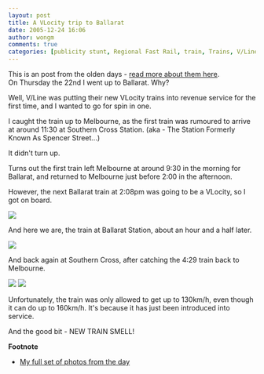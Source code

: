 ```yaml
---
layout: post
title: A VLocity trip to Ballarat
date: 2005-12-24 16:06
author: wongm
comments: true
categories: [publicity stunt, Regional Fast Rail, train, Trains, V/Line]
---
```

<div class="imported">This is an post from the olden days - <a href="http://wongm.com/2013/01/old-msn-posts-imported">read more about them here</a>.</div>On Thursday the 22nd I went up to Ballarat. Why?

Well, V/Line was putting their new VLocity trains into revenue service for the first time, and I wanted to go for spin in one.

I caught the train up to Melbourne, as the first train was rumoured to arrive at around 11:30 at Southern Cross Station. (aka - The Station Formerly Known As Spencer Street...)

It didn't turn up.

Turns out the first train left Melbourne at around 9:30 in the morning for Ballarat, and returned to Melbourne just before 2:00 in the afternoon.

However, the next Ballarat train at 2:08pm was going to be a VLocity, so I got on board.

<img src="http://storage.msn.com/x1pxOYwqu4SjF41lyw6vtSYOYPGd_TtSxIICjF4CvtIJNKDcQtPtTAb2Sdyp-qJLJfPjnOY0LFCXB7pV5y18n-ZYZ4Ujg8yc01pcxPWy3D5rFlq2SnYMWGpcdBCmgKo8nkxiPIcfg63pI7ajeMGSXYO4g" />

And here we are, the train at Ballarat Station, about an hour and a half later.

<img src="http://storage.msn.com/x1pxOYwqu4SjF41lyw6vtSYOYPGd_TtSxIICjF4CvtIJNIEl-8ZSLTbpvCxDzYxt-DJ9XM56EJC63J8ShMi2t2loF7uskUMRyuMCEDXb2R9RpWdVVuerzYgfKSPeS7uHUFvInW0nSGGgl9c50751bbkng" />

And back again at Southern Cross, after catching the 4:29 train back to Melbourne.

<img src="http://storage.msn.com/x1pxOYwqu4SjF41lyw6vtSYOYPGd_TtSxIICjF4CvtIJNKs5PlLMpXf8bNoGDdlTbVyZrWNbM-vCf5kYob8NQBT9Lls26HgbVJY-wfNIRcre-rZjh7YWNWXBdBgTQlMwVopfNygOP03B7ueq4AHObBpEQ" />

<img src="http://storage.msn.com/x1pxOYwqu4SjF41lyw6vtSYOYPGd_TtSxIICjF4CvtIJNIaTC8BeIHcQyedipe2vK-Pou-kcS_pi4ahkPcrFXn9n8xqfvaDADxgxg6p-_XUQ8i58uN-kjuOZsrI4_coaiy9SORiNQR_hQjAAC1IKMKjEg" />

Unfortunately, the train was only allowed to get up to 130km/h, even though it can do up to 160km/h. It's because it has just been introduced into service.

And the good bit - NEW TRAIN SMELL!

<strong>Footnote</strong>

<ul>
	<li><a href="http://railgallery.wongm.com/ballarat-vlocity-launch/" target="_blank">My full set of photos from the day</a></li>
</ul>
